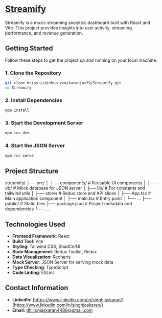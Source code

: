 # [Streamify](https://streamify-speedybrand.vercel.app/)

Streamify is a music streaming analytics dashboard built with React and Vite. This project provides insights into user activity, streaming performance, and revenue generation.

## Getting Started

Follow these steps to get the project up and running on your local machine.

### 1. Clone the Repository

```bash
git clone https://github.com/karanjas39/Streamify.git
cd Streamify
```

### 2. Install Dependencies

```bash
npm install
```

### 3. Start the Development Server

```bash
npm run dev
```

### 4. Start the JSON Server

```bash
npm run serve
```

## Project Structure

streamify/
├── src/
│ ├── components/ # Reusable UI components
│ ├── db/ # Mock database for JSON server
│ ├── lib/ # For constants and tailwind utils
│ ├── store/ # Redux store and API slices
│ ├── App.tsx # Main application component
│ ├── main.tsx # Entry point
│ └── ...
├── public/ # Static files
├── package.json # Project metadata and dependencies
└── ...

## Technologies Used

- **Frontend Framework**: React
- **Build Tool**: Vite
- **Styling**: Tailwind CSS, ShadCn/UI
- **State Management**: Redux Toolkit, Redux
- **Data Visualization**: Recharts
- **Mock Server**: JSON Server for serving mock data
- **Type Checking**: TypeScript
- **Code Linting**: ESLint

## Contact Information

- **LinkedIn:** [https://www.linkedin.com/in/singhjaskaran/](https://www.linkedin.com/in/singhjaskaran/)
- **Email:** [dhillonjaskaran4486@gmail.com](mailto:dhillonjaskaran4486@gmail.com)
